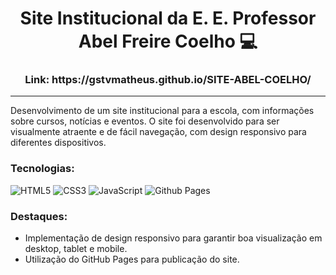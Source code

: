 <h1 align="center" style="font-weight: bold;">Site Institucional da E. E. Professor Abel Freire Coelho 💻</h1>
<h3 align="center" style="font-weight: bold;">Link: https://gstvmatheus.github.io/SITE-ABEL-COELHO/</h3>

<hr>

Desenvolvimento de um site institucional para a escola, com informações sobre cursos, notícias e eventos. 
O site foi desenvolvido para ser visualmente atraente e de fácil navegação, com design responsivo para diferentes dispositivos.

### Tecnologias:
![HTML5](https://img.shields.io/badge/html5-%23E34F26.svg?style=for-the-badge&logo=html5&logoColor=white)
![CSS3](https://img.shields.io/badge/css3-%231572B6.svg?style=for-the-badge&logo=css3&logoColor=white)
![JavaScript](https://img.shields.io/badge/javascript-%23323330.svg?style=for-the-badge&logo=javascript&logoColor=%23F7DF1E)
![Github Pages](https://img.shields.io/badge/github%20pages-121013?style=for-the-badge&logo=github&logoColor=white)

### Destaques: 
- Implementação de design responsivo para garantir boa visualização em desktop, tablet e mobile.
- Utilização do GitHub Pages para publicação do site.

